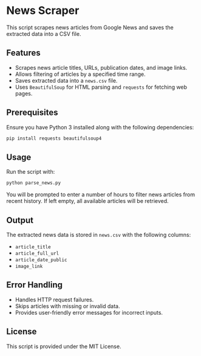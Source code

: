 # News Scraper

This script scrapes news articles from Google News and saves the extracted data into a CSV file.

## Features
- Scrapes news article titles, URLs, publication dates, and image links.
- Allows filtering of articles by a specified time range.
- Saves extracted data into a `news.csv` file.
- Uses `BeautifulSoup` for HTML parsing and `requests` for fetching web pages.

## Prerequisites
Ensure you have Python 3 installed along with the following dependencies:

```bash
pip install requests beautifulsoup4
```

## Usage
Run the script with:

```bash
python parse_news.py
```

You will be prompted to enter a number of hours to filter news articles from recent history. If left empty, all available articles will be retrieved.

## Output
The extracted news data is stored in `news.csv` with the following columns:
- `article_title`
- `article_full_url`
- `article_date_public`
- `image_link`

## Error Handling
- Handles HTTP request failures.
- Skips articles with missing or invalid data.
- Provides user-friendly error messages for incorrect inputs.

## License
This script is provided under the MIT License.
